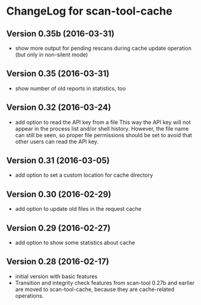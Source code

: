 # ChangeLog for scan-tool-cache

## Version 0.35b (2016-03-31)
  - show more output for pending rescans during cache update operation
    (but only in non-silent mode)

## Version 0.35 (2016-03-31)
  - show number of old reports in statistics, too

## Version 0.32 (2016-03-24)
  - add option to read the API key from a file
    This way the API key will not appear in the process list and/or shell
    history. However, the file name can still be  seen, so proper file
    permissions should be set to avoid that other users can read the API key.

## Version 0.31 (2016-03-05)
  - add option to set a custom location for cache directory

## Version 0.30 (2016-02-29)
  - add option to update old files in the request cache

## Version 0.29 (2016-02-27)
  - add option to show some statistics about cache

## Version 0.28 (2016-02-17)
  - initial version with basic features
  - Transition and integrity check features from scan-tool 0.27b and earlier
    are moved to scan-tool-cache, because they are cache-related operations.
